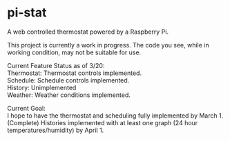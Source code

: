 pi-stat
=======

A web controlled thermostat powered by a Raspberry Pi.  

This project is currently a work in progress. The code you see, while in working condition, may not be suitable for use.  

Current Feature Status as of 3/20:  
Thermostat: Thermostat controls implemented.  
Schedule: Schedule controls implemented.   
History: Unimplemented  
Weather: Weather conditions implemented.  

Current Goal:  
I hope to have the thermostat and scheduling fully implemented by March 1. (Complete)
Histories implemented with at least one graph (24 hour temperatures/humidity) by April 1.

